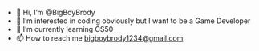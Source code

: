 - 👋 Hi, I’m @BigBoyBrody
- 👀 I’m interested in coding obviously but I want to be a Game Developer
- 🌱 I’m currently learning CS50
- 📫 How to reach me bigboybrody1234@gmail.com

<!---
BigBoyBrody/BigBoyBrody is a ✨ special ✨ repository because its `README.md` (this file) appears on your GitHub profile.
You can click the Preview link to take a look at your changes.
--->
